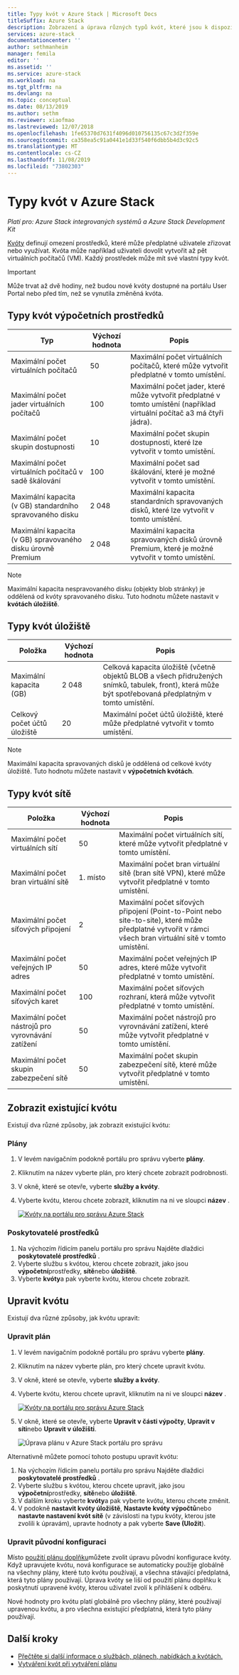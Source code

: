 ```yaml
---
title: Typy kvót v Azure Stack | Microsoft Docs
titleSuffix: Azure Stack
description: Zobrazení a úprava různých typů kvót, které jsou k dispozici pro služby a prostředky v Azure Stack.
services: azure-stack
documentationcenter: ''
author: sethmanheim
manager: femila
editor: ''
ms.assetid: ''
ms.service: azure-stack
ms.workload: na
ms.tgt_pltfrm: na
ms.devlang: na
ms.topic: conceptual
ms.date: 08/13/2019
ms.author: sethm
ms.reviewer: xiaofmao
ms.lastreviewed: 12/07/2018
ms.openlocfilehash: 1fe65370d7631f4096d010756135c67c3d2f359e
ms.sourcegitcommit: ca358ea5c91a0441e1d33f540f6dbb5b4d3c92c5
ms.translationtype: MT
ms.contentlocale: cs-CZ
ms.lasthandoff: 11/08/2019
ms.locfileid: "73802303"
---
```

# <a name="quota-types-in-azure-stack"></a>Typy kvót v Azure Stack

*Platí pro: Azure Stack integrovaných systémů a Azure Stack Development Kit*

[Kvóty](service-plan-offer-subscription-overview.md#plans) definují omezení prostředků, které může předplatné uživatele zřizovat nebo využívat. Kvóta může například uživateli dovolit vytvořit až pět virtuálních počítačů (VM). Každý prostředek může mít své vlastní typy kvót.

> [!IMPORTANT]
> Může trvat až dvě hodiny, než budou nové kvóty dostupné na portálu User Portal nebo před tím, než se vynutila změněná kvóta.

## <a name="compute-quota-types"></a>Typy kvót výpočetních prostředků

| **Typ** | **Výchozí hodnota** | **Popis** |
| --- | --- | --- |
| Maximální počet virtuálních počítačů | 50 | Maximální počet virtuálních počítačů, které může vytvořit předplatné v tomto umístění. |
| Maximální počet jader virtuálních počítačů | 100 | Maximální počet jader, které může vytvořit předplatné v tomto umístění (například virtuální počítač a3 má čtyři jádra). |
| Maximální počet skupin dostupnosti | 10 | Maximální počet skupin dostupnosti, které lze vytvořit v tomto umístění. |
| Maximální počet virtuálních počítačů v sadě škálování | 100 | Maximální počet sad škálování, které je možné vytvořit v tomto umístění. |
| Maximální kapacita (v GB) standardního spravovaného disku | 2 048 | Maximální kapacita standardních spravovaných disků, které lze vytvořit v tomto umístění. |
| Maximální kapacita (v GB) spravovaného disku úrovně Premium | 2 048 | Maximální kapacita spravovaných disků úrovně Premium, které je možné vytvořit v tomto umístění. |

> [!NOTE]
> Maximální kapacita nespravovaného disku (objekty blob stránky) je oddělená od kvóty spravovaného disku. Tuto hodnotu můžete nastavit v **kvótách úložiště**.

## <a name="storage-quota-types"></a>Typy kvót úložiště

| **Položka** | **Výchozí hodnota** | **Popis** |
| --- | --- | --- |
| Maximální kapacita (GB) |2 048 |Celková kapacita úložiště (včetně objektů BLOB a všech přidružených snímků, tabulek, front), která může být spotřebovaná předplatným v tomto umístění. |
| Celkový počet účtů úložiště |20 |Maximální počet účtů úložiště, které může předplatné vytvořit v tomto umístění. |

> [!NOTE]
> Maximální kapacita spravovaných disků je oddělená od celkové kvóty úložiště. Tuto hodnotu můžete nastavit v **výpočetních kvótách**.

## <a name="network-quota-types"></a>Typy kvót sítě

| **Položka** | **Výchozí hodnota** | **Popis** |
| --- | --- | --- |
| Maximální počet virtuálních sítí |50 |Maximální počet virtuálních sítí, které může vytvořit předplatné v tomto umístění. |
| Maximální počet bran virtuální sítě |1\. místo |Maximální počet bran virtuální sítě (bran sítě VPN), které může vytvořit předplatné v tomto umístění. |
| Maximální počet síťových připojení |2 |Maximální počet síťových připojení (Point-to-Point nebo site-to-site), které může předplatné vytvořit v rámci všech bran virtuální sítě v tomto umístění. |
| Maximální počet veřejných IP adres |50 |Maximální počet veřejných IP adres, které může vytvořit předplatné v tomto umístění. |
| Maximální počet síťových karet |100 |Maximální počet síťových rozhraní, která může vytvořit předplatné v tomto umístění. |
| Maximální počet nástrojů pro vyrovnávání zatížení |50 |Maximální počet nástrojů pro vyrovnávání zatížení, které může vytvořit předplatné v tomto umístění. |
| Maximální počet skupin zabezpečení sítě |50 |Maximální počet skupin zabezpečení sítě, které může vytvořit předplatné v tomto umístění. |

## <a name="view-an-existing-quota"></a>Zobrazit existující kvótu

Existují dva různé způsoby, jak zobrazit existující kvótu:

### <a name="plans"></a>Plány

1. V levém navigačním podokně portálu pro správu vyberte **plány**.
2. Kliknutím na název vyberte plán, pro který chcete zobrazit podrobnosti.
3. V okně, které se otevře, vyberte **služby a kvóty**.
4. Vyberte kvótu, kterou chcete zobrazit, kliknutím na ni ve sloupci **název** .

    [![Kvóty na portálu pro správu Azure Stack](media/azure-stack-quota-types/quotas1sm.png "Zobrazení kvót na portálu pro správu")](media/azure-stack-quota-types/quotas1.png#lightbox)

### <a name="resource-providers"></a>Poskytovatelé prostředků

1. Na výchozím řídicím panelu portálu pro správu Najděte dlaždici **poskytovatelé prostředků** .
2. Vyberte službu s kvótou, kterou chcete zobrazit, jako jsou **výpočetní**prostředky, **sítě**nebo **úložiště**.
3. Vyberte **kvóty**a pak vyberte kvótu, kterou chcete zobrazit.

## <a name="edit-a-quota"></a>Upravit kvótu

Existují dva různé způsoby, jak kvótu upravit:

### <a name="edit-a-plan"></a>Upravit plán

1. V levém navigačním podokně portálu pro správu vyberte **plány**.
2. Kliknutím na název vyberte plán, pro který chcete upravit kvótu.
3. V okně, které se otevře, vyberte **služby a kvóty**.
4. Vyberte kvótu, kterou chcete upravit, kliknutím na ni ve sloupci **název** .

    [![Kvóty na portálu pro správu Azure Stack](media/azure-stack-quota-types/quotas1sm.png "Zobrazení kvót na portálu pro správu")](media/azure-stack-quota-types/quotas1.png#lightbox)

5. V okně, které se otevře, vyberte **Upravit v části výpočty**, **Upravit v síti**nebo **Upravit v úložišti**.

    ![Úprava plánu v Azure Stack portálu pro správu](media/azure-stack-quota-types/quotas3.png "Úprava plánu v Azure Stack portálu pro správu")

Alternativně můžete pomocí tohoto postupu upravit kvótu:

1. Na výchozím řídicím panelu portálu pro správu Najděte dlaždici **poskytovatelé prostředků** .
2. Vyberte službu s kvótou, kterou chcete upravit, jako jsou **výpočetní**prostředky, **sítě**nebo **úložiště**.
3. V dalším kroku vyberte **kvóty**a pak vyberte kvótu, kterou chcete změnit.
4. V podokně **nastavit kvóty úložiště**, **Nastavte kvóty výpočtů**nebo **nastavte nastavení kvót sítě** (v závislosti na typu kvóty, kterou jste zvolili k úpravám), upravte hodnoty a pak vyberte **Save (Uložit**).

### <a name="edit-original-configuration"></a>Upravit původní konfiguraci
  
Místo [použití plánu doplňku](create-add-on-plan.md)můžete zvolit úpravu původní konfigurace kvóty. Když upravujete kvótu, nová konfigurace se automaticky použije globálně na všechny plány, které tuto kvótu používají, a všechna stávající předplatná, která tyto plány používají. Úprava kvóty se liší od použití plánu doplňku k poskytnutí upravené kvóty, kterou uživatel zvolí k přihlášení k odběru.

Nové hodnoty pro kvótu platí globálně pro všechny plány, které používají upravenou kvótu, a pro všechna existující předplatná, která tyto plány používají.

## <a name="next-steps"></a>Další kroky

- [Přečtěte si další informace o službách, plánech, nabídkách a kvótách.](service-plan-offer-subscription-overview.md)
- [Vytváření kvót při vytváření plánu](azure-stack-create-plan.md)
